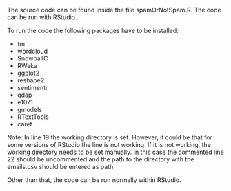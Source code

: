 The source code can be found inside the file spamOrNotSpam.R. The code can be run with RStudio.

To run the code the following packages have to be installed:
- tm
- wordcloud
- SnowballC
- RWeka
- ggplot2
- reshape2
- sentimentr
- qdap
- e1071
- gmodels
- RTextTools
- caret

Note: In line 19 the working directory is set. However, it could be that for some versions of RStudio the line is not working. If it is not working, the working directory needs to be set manually. In this case the commented line 22 should be uncommented and the path to the directory with the emails.csv should be entered as path.

Other than that, the code can be run normally within RStudio.
